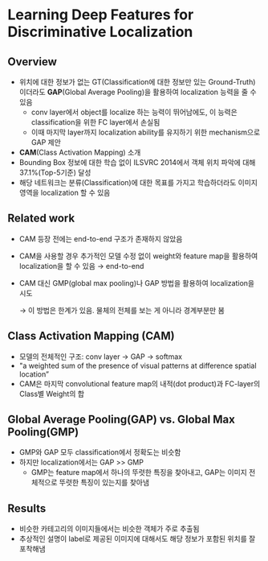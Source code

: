 # Learning Deep Features for Discriminative Localization

## Overview

- 위치에 대한 정보가 없는 GT(Classification에 대한 정보만 있는 Ground-Truth)이더라도 **GAP**(Global Average Pooling)을 활용하여 localization 능력을 줄 수 있음
    - conv layer에서 object를 localize 하는 능력이 뛰어남에도, 이 능력은 classification을 위한 FC layer에서 손실됨
    - 이때 마지막 layer까지 localization ability를 유지하기 위한 mechanism으로 GAP 제안
- **CAM**(Class Activation Mapping) 소개
- Bounding Box 정보에 대한 학습 없이 ILSVRC 2014에서 객체 위치 파악에 대해 37.1%(Top-5기준) 달성
- 해당 네트워크는 분류(Classification)에 대한 목표를 가지고 학습하더라도 이미지 영역을 localization 할 수 있음

## Related work

- CAM 등장 전에는 end-to-end 구조가 존재하지 않았음
- CAM을 사용할 경우 추가적인 모델 수정 없이 weight와 feature map을 활용하여 localization을 할 수 있음 → end-to-end
- CAM 대신 GMP(global max pooling)나 GAP 방법을 활용하여 localization을 시도
    
    → 이 방법은 한계가 있음. 물체의 전체를 보는 게 아니라 경계부분만 봄
    

## Class Activation Mapping (CAM)
- 모델의 전체적인 구조: conv layer → GAP → softmax
- "a weighted sum of the presence of visual patterns at difference spatial location”
- CAM은 마지막 convolutional feature map의 내적(dot product)과 FC-layer의 Class별 Weight의 합

## Global Average Pooling(GAP) vs. Global Max Pooling(GMP)

- GMP와 GAP 모두 classification에서 정확도는 비슷함
- 하지만 localization에서는 GAP >> GMP
    - GMP는 feature map에서 하나의 뚜렷한 특징을 찾아내고, GAP는 이미지 전체적으로 뚜렷한 특징이 있는지를 찾아냄

## Results

- 비슷한 카테고리의 이미지들에서는 비슷한 객체가 주로 추출됨
- 추상적인 설명이 label로 제공된 이미지에 대해서도 해당 정보가 포함된 위치를 잘 포착해냄